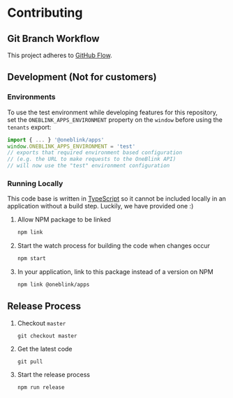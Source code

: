 # Contributing

## Git Branch Workflow

This project adheres to [GitHub Flow](https://guides.github.com/introduction/flow/).

## Development (Not for customers)

### Environments

To use the test environment while developing features for this repository, set the `ONEBLINK_APPS_ENVIRONMENT` property on the `window` before using the `tenants` export:

```js
import { ... } '@oneblink/apps'
window.ONEBLINK_APPS_ENVIRONMENT = 'test'
// exports that required environment based configuration
// (e.g. the URL to make requests to the OneBlink API)
// will now use the "test" environment configuration
```

### Running Locally

This code base is written in [TypeScript](https://www.typescriptlang.org/) so it cannot be included locally in an application without a build step. Luckily, we have provided one :)

1. Allow NPM package to be linked

   ```sh
   npm link
   ```

1. Start the watch process for building the code when changes occur

   ```sh
   npm start
   ```

1. In your application, link to this package instead of a version on NPM

   ```sh
   npm link @oneblink/apps
   ```

## Release Process

1. Checkout `master`

   ```
   git checkout master
   ```

1. Get the latest code

   ```
   git pull
   ```

1. Start the release process

   ```
   npm run release
   ```
